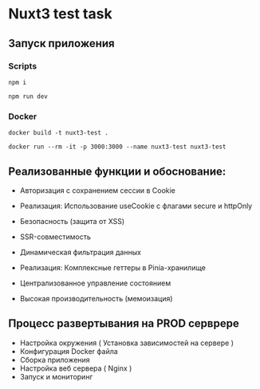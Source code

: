 # Nuxt3 test task

## Запуск приложения

### Scripts

```
npm i
```

```
npm run dev
```

### Docker

```
docker build -t nuxt3-test .
```

```
docker run --rm -it -p 3000:3000 --name nuxt3-test nuxt3-test
```

## Реализованные функции и обоснование:

 - Авторизация с сохранением сессии в Cookie
 - Реализация: Использование useCookie с флагами secure и httpOnly
  - Безопасность (защита от XSS)
  - SSR-совместимость

 - Динамическая фильтрация данных
 - Реализация: Комплексные геттеры в Pinia-хранилище
  - Централизованное управление состоянием
  - Высокая производительность (мемоизация)

## Процесс развертывания на PROD серврере

 - Настройка окружения ( Установка зависимостей на сервере )
 - Конфигурация Docker файла
 - Сборка приложения
 - Настройка веб сервера ( Nginx )
 - Запуск и мониторинг
